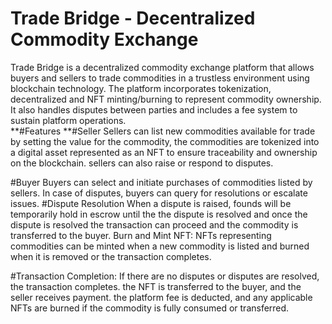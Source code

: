 # Trade Bridge - Decentralized Commodity Exchange

Trade Bridge is a decentralized commodity exchange platform that allows buyers and sellers to trade 
commodities in a trustless environment using blockchain technology. The platform incorporates tokenization, 
decentralized and NFT minting/burning to represent commodity ownership. It also handles disputes between parties and includes 
a fee system to sustain platform operations.  
**#Features
**#Seller
Sellers can list new commodities available for trade by setting 
the value for the commodity, the commodities are tokenized into a digital asset represented as an NFT 
to ensure traceability and ownership on the blockchain. sellers can also raise or respond to disputes.  

#Buyer
 Buyers can select and initiate purchases of commodities listed by sellers.
In case of disputes, buyers can query for resolutions or escalate issues.
#Dispute Resolution
When a dispute is raised, founds will be temporarily hold in escrow until the the 
dispute is resolved and once the dispute is resolved the transaction can proceed and the commodity is transferred to the buyer.
Burn and Mint NFT:  NFTs representing commodities can be minted when a new commodity is listed and burned when it is removed or the transaction completes.  

#Transaction Completion:
If there are no disputes or disputes are resolved, the transaction completes.
the NFT is transferred to the buyer, and the seller receives payment.
the platform fee is deducted, and any applicable NFTs are burned if the commodity is fully consumed or transferred.





